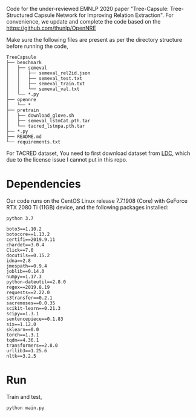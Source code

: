 Code for the under-reviewed EMNLP 2020 paper "Tree-Capsule: Tree-Structured Capsule Network for Improving Relation Extraction".  For convenience, we update and complete the code based on the https://github.com/thunlp/OpenNRE


Make sure the following files are present as per the directory structure before running the code,

```
TreeCapsule
├── benchmark
│   ├── semeval
│   │   ├── semeval_rel2id.json
│   │   ├── semeval_test.txt
│   │   ├── semeval_train.txt
│   │   └── semeval_val.txt
│   └── *.py
├── opennre
│   └── *
├── pretrain
│   ├── download_glove.sh
│   ├── semeval_lstmCat.pth.tar
│   └── tacred_lstmpa.pth.tar
├── *.py
├── README.md
└── requirements.txt
```

For TACRED dataset, You need to first download dataset from [LDC](https://catalog.ldc.upenn.edu/LDC2018T24), which due to the license issue I cannot put in this repo. 



# Dependencies

Our code runs on the CentOS Linux release 7.7.1908 (Core) with GeForce RTX 2080 Ti (11GB) device, and the following packages installed: 

```
python 3.7

boto3==1.10.2
botocore==1.13.2
certifi==2019.9.11
chardet==3.0.4
Click==7.0
docutils==0.15.2
idna==2.8
jmespath==0.9.4
joblib==0.14.0
numpy==1.17.3
python-dateutil==2.8.0
regex==2019.8.19
requests==2.22.0
s3transfer==0.2.1
sacremoses==0.0.35
scikit-learn==0.21.3
scipy==1.3.1
sentencepiece==0.1.83
six==1.12.0
sklearn==0.0
torch==1.3.1
tqdm==4.36.1
transformers==2.8.0
urllib3==1.25.6
nltk==3.2.5
```



# Run

Train and test,

```
python main.py
```
